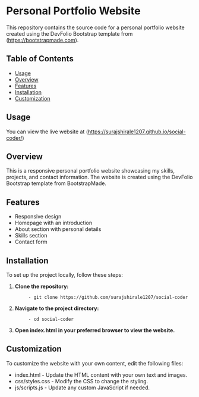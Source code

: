 # Personal Portfolio Website

This repository contains the source code for a personal portfolio website created using the DevFolio Bootstrap template from (https://bootstrapmade.com).

## Table of Contents

- [Usage](#usage)
- [Overview](#overview)
- [Features](#features)
- [Installation](#installation)
- [Customization](#customization)

## Usage

You can view the live website at (https://surajshirale1207.github.io/social-coder/)

## Overview

This is a responsive personal portfolio website showcasing my skills, projects, and contact information.
The website is created using the DevFolio Bootstrap template from BootstrapMade.

## Features

- Responsive design
- Homepage with an introduction
- About section with personal details
- Skills section
- Contact form

## Installation

To set up the project locally, follow these steps:

1. **Clone the repository:**

            - git clone https://github.com/surajshirale1207/social-coder

3. **Navigate to the project directory:**
      
            - cd social-coder

4. **Open index.html in your preferred browser to view the website.**

## Customization

To customize the website with your own content, edit the following files:

   - index.html - Update the HTML content with your own text and images.
   - css/styles.css - Modify the CSS to change the styling.
   - js/scripts.js - Update any custom JavaScript if needed.
      
      
      

